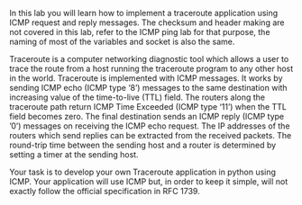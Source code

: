 In this lab you will learn how to implement a traceroute application using ICMP request and reply messages. The checksum and header making are not covered in this lab, refer to the ICMP ping lab for that purpose, the naming of most of the variables and socket is also the same. 

Traceroute is a computer networking diagnostic tool which allows a user to trace the route from a host running the traceroute program to any other host in the world. Traceroute is implemented with ICMP messages. It works by sending ICMP echo (ICMP type ‘8’) messages to the same destination with increasing value of the time-to-live (TTL) field. The routers along the traceroute path return ICMP Time Exceeded (ICMP type ‘11’) when the TTL field becomes zero. The final destination sends an ICMP reply 
(ICMP type ’0’) messages on receiving the ICMP echo request. The IP addresses of the routers which send replies can be extracted from the received packets. The round-trip time between the sending host and a router is determined by setting a timer at the sending host. 

Your task is to develop your own Traceroute application in python using ICMP. Your application will use ICMP but, in order to keep it simple, will not exactly follow the official specification in RFC 1739.
